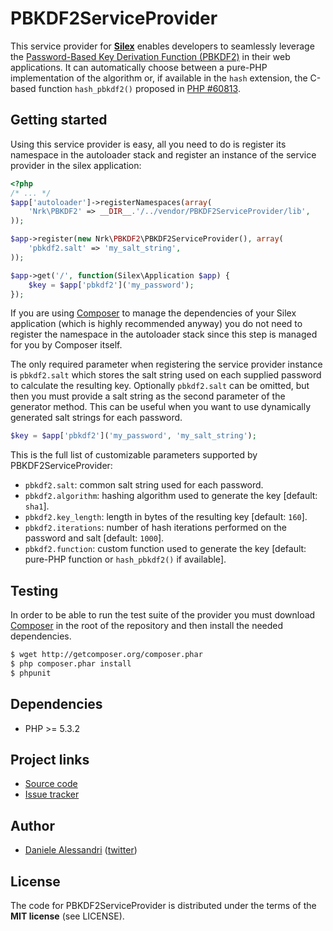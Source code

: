 # PBKDF2ServiceProvider #

This service provider for __[Silex](http://silex-project.org)__ enables developers to seamlessly leverage the
[Password-Based Key Derivation Function (PBKDF2)](http://www.ietf.org/rfc/rfc2898.txt) in their web applications.
It can automatically choose between a pure-PHP implementation of the algorithm or, if available in the `hash`
extension, the C-based function `hash_pbkdf2()` proposed in [PHP #60813](https://bugs.php.net/bug.php?id=60813).


## Getting started ##

Using this service provider is easy, all you need to do is register its namespace in the autoloader stack and
register an instance of the service provider in the silex application:

``` php
<?php
/* ... */
$app['autoloader']->registerNamespaces(array(
    'Nrk\PBKDF2' => __DIR__.'/../vendor/PBKDF2ServiceProvider/lib',
));

$app->register(new Nrk\PBKDF2\PBKDF2ServiceProvider(), array(
    'pbkdf2.salt' => 'my_salt_string',
));

$app->get('/', function(Silex\Application $app) {
    $key = $app['pbkdf2']('my_password');
});
```

If you are using [Composer](http://getcomposer.org/) to manage the dependencies of your Silex application (which
is highly recommended anyway) you do not need to register the namespace in the autoloader stack since this step
is managed for you by Composer itself.

The only required parameter when registering the service provider instance is `pbkdf2.salt` which stores the
salt string used on each supplied password to calculate the resulting key. Optionally `pbkdf2.salt` can be
omitted, but then you must provide a salt string as the second parameter of the generator method. This can
be useful when you want to use dynamically generated salt strings for each password.

``` php
$key = $app['pbkdf2']('my_password', 'my_salt_string');
```

This is the full list of customizable parameters supported by PBKDF2ServiceProvider:

- `pbkdf2.salt`: common salt string used for each password.
- `pbkdf2.algorithm`: hashing algorithm used to generate the key [default: `sha1`].
- `pbkdf2.key_length`: length in bytes of the resulting key [default: `160`].
- `pbkdf2.iterations`: number of hash iterations performed on the password and salt [default: `1000`].
- `pbkdf2.function`: custom function used to generate the key [default: pure-PHP function or `hash_pbkdf2()` if available].


## Testing ##

In order to be able to run the test suite of the provider you must download [Composer](http://packagist.org/about-composer)
in the root of the repository and then install the needed dependencies.

```bash
$ wget http://getcomposer.org/composer.phar
$ php composer.phar install
$ phpunit
```


## Dependencies ##

- PHP >= 5.3.2


## Project links ##
- [Source code](http://github.com/nrk/PBKDF2ServiceProvider)
- [Issue tracker](http://github.com/nrk/PBKDF2ServiceProvider/issues)


## Author ##

- [Daniele Alessandri](mailto:suppakilla@gmail.com) ([twitter](http://twitter.com/JoL1hAHN))


## License ##

The code for PBKDF2ServiceProvider is distributed under the terms of the __MIT license__ (see LICENSE).
